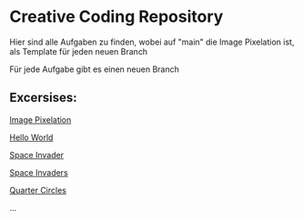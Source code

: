 # Creative Coding Repository

Hier sind alle Aufgaben zu finden, wobei auf "main" die Image Pixelation ist, als Template für jeden neuen Branch

Für jede Aufgabe gibt es einen neuen Branch

## Excersises:

[Image Pixelation](https://github.com/policebunny/template_cc)

[Hello World](https://github.com/policebunny/template_cc/tree/cc_helloworld)

[Space Invader](https://github.com/policebunny/template_cc/tree/cc_space-invader)

[Space Invaders](https://github.com/policebunny/template_cc/tree/cc_space-invaderSSS)

[Quarter Circles](https://github.com/policebunny/template_cc/tree/cc_quarter-circles)

...
